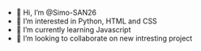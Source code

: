 - 👋 Hi, I’m @Simo-SAN26
- 👀 I’m interested in Python, HTML and CSS
- 🌱 I’m currently learning Javascript
- 💞️ I’m looking to collaborate on new intresting project
